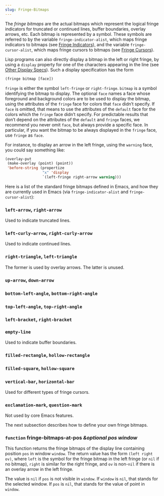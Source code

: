 ```yaml
---
slug: Fringe-Bitmaps
---
```


The *fringe bitmaps* are the actual bitmaps which represent the logical fringe indicators for truncated or continued lines, buffer boundaries, overlay arrows, etc. Each bitmap is represented by a symbol. These symbols are referred to by the variable `fringe-indicator-alist`, which maps fringe indicators to bitmaps (see [Fringe Indicators](/docs/elisp/Fringe-Indicators)), and the variable `fringe-cursor-alist`, which maps fringe cursors to bitmaps (see [Fringe Cursors](/docs/elisp/Fringe-Cursors)).

Lisp programs can also directly display a bitmap in the left or right fringe, by using a `display` property for one of the characters appearing in the line (see [Other Display Specs](/docs/elisp/Other-Display-Specs)). Such a display specification has the form

```lisp
(fringe bitmap [face])
```

`fringe` is either the symbol `left-fringe` or `right-fringe`. `bitmap` is a symbol identifying the bitmap to display. The optional `face` names a face whose foreground and background colors are to be used to display the bitmap, using the attributes of the `fringe` face for colors that `face` didn’t specify. If `face` is omitted, that means to use the attributes of the `default` face for the colors which the `fringe` face didn’t specify. For predictable results that don’t depend on the attributes of the `default` and `fringe` faces, we recommend you never omit `face`, but always provide a specific face. In particular, if you want the bitmap to be always displayed in the `fringe` face, use `fringe` as `face`.

For instance, to display an arrow in the left fringe, using the `warning` face, you could say something like:

```lisp
(overlay-put
 (make-overlay (point) (point))
 'before-string (propertize
                 "x" 'display
                 `(left-fringe right-arrow warning)))
```

Here is a list of the standard fringe bitmaps defined in Emacs, and how they are currently used in Emacs (via `fringe-indicator-alist` and `fringe-cursor-alist`):

### `left-arrow`, `right-arrow`

Used to indicate truncated lines.

### `left-curly-arrow`, `right-curly-arrow`

Used to indicate continued lines.

### `right-triangle`, `left-triangle`

The former is used by overlay arrows. The latter is unused.

### `up-arrow`, `down-arrow`

### `bottom-left-angle`, `bottom-right-angle`

### `top-left-angle`, `top-right-angle`

### `left-bracket`, `right-bracket`

### `empty-line`

Used to indicate buffer boundaries.

### `filled-rectangle`, `hollow-rectangle`

### `filled-square`, `hollow-square`

### `vertical-bar`, `horizontal-bar`

Used for different types of fringe cursors.

### `exclamation-mark`, `question-mark`

Not used by core Emacs features.

The next subsection describes how to define your own fringe bitmaps.

### <span className="tag function">`function`</span> **fringe-bitmaps-at-pos** *\&optional pos window*

This function returns the fringe bitmaps of the display line containing position `pos` in window `window`. The return value has the form `(left right ov)`, where `left` is the symbol for the fringe bitmap in the left fringe (or `nil` if no bitmap), `right` is similar for the right fringe, and `ov` is non-`nil` if there is an overlay arrow in the left fringe.

The value is `nil` if `pos` is not visible in `window`. If `window` is `nil`, that stands for the selected window. If `pos` is `nil`, that stands for the value of point in `window`.
